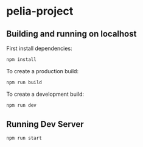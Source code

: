 # pelia-project


## Building and running on localhost

First install dependencies:

```sh
npm install
```

To create a production build:

```sh
npm run build
```

To create a development build:

```sh
npm run dev
```

## Running Dev Server

```sh
npm run start
```
